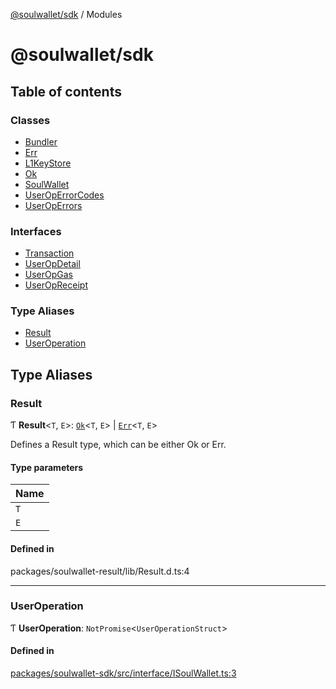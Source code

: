 [@soulwallet/sdk](README.md) / Modules

# @soulwallet/sdk

## Table of contents

### Classes

- [Bundler](classes/Bundler.md)
- [Err](classes/Err.md)
- [L1KeyStore](classes/L1KeyStore.md)
- [Ok](classes/Ok.md)
- [SoulWallet](classes/SoulWallet.md)
- [UserOpErrorCodes](classes/UserOpErrorCodes.md)
- [UserOpErrors](classes/UserOpErrors.md)

### Interfaces

- [Transaction](interfaces/Transaction.md)
- [UserOpDetail](interfaces/UserOpDetail.md)
- [UserOpGas](interfaces/UserOpGas.md)
- [UserOpReceipt](interfaces/UserOpReceipt.md)

### Type Aliases

- [Result](modules.md#result)
- [UserOperation](modules.md#useroperation)

## Type Aliases

### Result

Ƭ **Result**<`T`, `E`\>: [`Ok`](classes/Ok.md)<`T`, `E`\> \| [`Err`](classes/Err.md)<`T`, `E`\>

Defines a Result type, which can be either Ok or Err.

#### Type parameters

| Name |
| :------ |
| `T` |
| `E` |

#### Defined in

packages/soulwallet-result/lib/Result.d.ts:4

___

### UserOperation

Ƭ **UserOperation**: `NotPromise`<`UserOperationStruct`\>

#### Defined in

[packages/soulwallet-sdk/src/interface/ISoulWallet.ts:3](https://github.com/proofofsoulprotocol/soulwalletlib/blob/f66010c/packages/soulwallet-sdk/src/interface/ISoulWallet.ts#L3)
